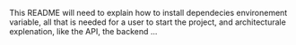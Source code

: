 This README will need to explain how to install dependecies environement variable, all that is needed for a user to start the project,
and architecturale explenation, like the API, the backend ...
